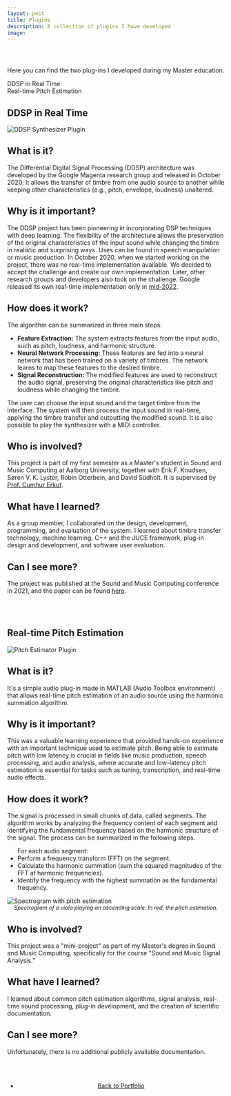 ```yaml
---
layout: post
title: Plugins
description: A collection of plugins I have developed
image:
---
```


<!-- Main -->
<div id="main" class="alt">

<!-- One -->
<section id="one">
<div class="inner">
<header class="major">
</header>
<!-- 

<!-- Content -->

<p>Here you can find the two plug-ins I developed during my Master education.</p>

<nav id="toc">
<ul>
    <li><a href="#ddsp-in-real-time">DDSP in Real Time</a></li>
    <li><a href="#real-time-pitch-estimation">Real-time Pitch Estimation</a></li>
</ul>
</nav>

<h1 id="ddsp-in-real-time">DDSP in Real Time</h1>

<span class="image main"><img src="{% link assets/images/webp/DDSP_Plugin.webp %}" alt="DDSP Synthesizer Plugin" /></span>

<h2>What is it?</h2>
<p>The Differential Digital Signal Processing (DDSP) architecture was developed by the Google Magenta research group and released in October 2020. It allows the transfer of timbre from one audio source to another while keeping other characteristics (e.g., pitch, envelope, loudness) unaltered.</p>

<h2>Why is it important?</h2>
<p>The DDSP project has been pioneering in incorporating DSP techniques with deep learning. The flexibility of the architecture allows the preservation of the original characteristics of the input sound while changing the timbre in realistic and surprising ways. Uses can be found in speech manipulation or music production. In October 2020, when we started working on the project, there was no real-time implementation available. We decided to accept the challenge and create our own implementation. Later, other research groups and developers also took on the challenge. Google released its own real-time implementation only in <a href="https://magenta.tensorflow.org/ddsp-vst-blog">mid-2022</a>.</p>

<h2>How does it work?</h2>
<p>The algorithm can be summarized in three main steps:</p>
<ul>
    <li><strong>Feature Extraction:</strong> The system extracts features from the input audio, such as pitch, loudness, and harmonic structure.</li>
    <li><strong>Neural Network Processing:</strong> These features are fed into a neural network that has been trained on a variety of timbres. The network learns to map these features to the desired timbre.</li>
    <li><strong>Signal Reconstruction:</strong> The modified features are used to reconstruct the audio signal, preserving the original characteristics like pitch and loudness while changing the timbre.</li>
</ul>
<p>The user can choose the input sound and the target timbre from the interface. The system will then process the input sound in real-time, applying the timbre transfer and outputting the modified sound. It is also possible to play the synthesizer with a MIDI controller.</p>

<h2>Who is involved?</h2>
<p>This project is part of my first semester as a Master's student in Sound and Music Computing at Aalborg University, together with Erik F. Knudsen, Søren V. K. Lyster, Robin Otterbein, and David Südholt. It is supervised by <a href="https://vbn.aau.dk/en/persons/107881">Prof. Cumhur Erkut</a>.</p>

<h2>What have I learned?</h2>
<p>As a group member, I collaborated on the design, development, programming, and evaluation of the system. I learned about timbre transfer technology, machine learning, C++ and the JUCE framework, plug-in design and development, and software user evaluation.</p> 

<h2>Can I see more?</h2>
<p>The project was published at the Sound and Music Computing conference in 2021, and the paper can be found <a href="https://vbn.aau.dk/ws/portalfiles/portal/467128544/SMC_2021_paper_55.pdf">here</a>.</p>

<br>
<br>

<h1 id="real-time-pitch-estimation">Real-time Pitch Estimation</h1>
<span class="image main" style="width: 65%;"><img src="{% link assets/images/webp/PitchEstimator.webp %}" alt="Pitch Estimator Plugin" /></span>

<h2>What is it?</h2>
<p>It's a simple audio plug-in made in MATLAB (Audio Toolbox environment) that allows real-time pitch estimation of an audio source using the harmonic summation algorithm.</p>

<h2>Why is it important?</h2>
<p>This was a valuable learning experience that provided hands-on experience with an important technique used to estimate pitch. Being able to estimate pitch with low latency is crucial in fields like music production, speech processing, and audio analysis, where accurate and low-latency pitch estimation is essential for tasks such as tuning, transcription, and real-time audio effects.</p>

<h2>How does it work?</h2>
<p>The signal is processed in small chunks of data, called segments. The algorithm works by analyzing the frequency content of each segment and identifying the fundamental frequency based on the harmonic structure of the signal. The process can be summarized in the following steps.</p>
<ul>
For each audio segment:
    <li>Perform a frequency transform (FFT) on the segment.</li>
    <li>Calculate the harmonic summation (sum the squared magnitudes of the FFT at harmonic frequencies).</li>
    <li>Identify the frequency with the highest summation as the fundamental frequency.</li>
</ul>

<span class="image main"><img src="{% link assets/images/webp/HS_Spectrogram.webp %}" alt="Spectrogram with pitch estimation" /><br><em style="display: block; text-align: center; font-size: 0.9em;">Spectrogram of a viola playing an ascending scale. In red, the pitch estimation.</em></span>

<h2>Who is involved?</h2>
<p>This project was a "mini-project" as part of my Master's degree in Sound and Music Computing, specifically for the course "Sound and Music Signal Analysis."</p>

<h2>What have I learned?</h2>
<p>I learned about common pitch estimation algorithms, signal analysis, real-time sound processing, plug-in development, and the creation of scientific documentation.</p> 

<h2>Can I see more?</h2>
<p>Unfortunately, there is no additional publicly available documentation.</p>

<br>
<br>

<div style="text-align: center;">
<ul class="actions">
<li><a href="Portfolio.html" class="button">Back to Portfolio</a></li>
</ul>
</div>
